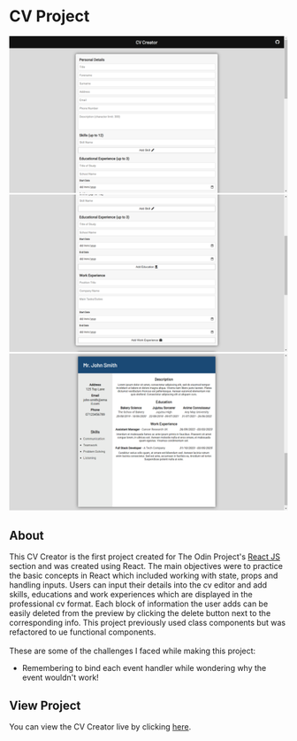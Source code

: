 # CV Project
![preview-img1](https://github.com/brajpatel/cv-project/blob/main/src/assets/preview-img1.png)
![preview-img2](https://github.com/brajpatel/cv-project/blob/main/src/assets/preview-img2.png)
![preview-img3](https://github.com/brajpatel/cv-project/blob/main/src/assets/preview-img3.png)
## About
This CV Creator is the first project created for The Odin Project's [React JS](https://www.theodinproject.com/lessons/node-path-javascript-cv-application) section and was created using React. The main objectives were to practice the basic concepts in React which included working with state, props and handling inputs. Users can input their details into the cv editor and add skills, educations and work experiences which are displayed in the professional cv format. Each block of information the user adds can be easily deleted from the preview by clicking the delete button next to the corresponding info. This project previously used class components but was refactored to ue functional components.
<br/><br/>
These are some of the challenges I faced while making this project:
- Remembering to bind each event handler while wondering why the event wouldn't work!
## View Project
You can view the CV Creator live by clicking [here](https://brajpatel.github.io/cv-project/).
